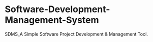 # Software-Development-Management-System
SDMS_A Simple Software Project Development &amp; Management Tool.
